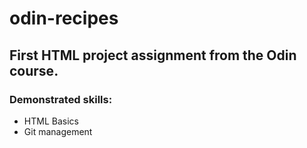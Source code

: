 # odin-recipes


## First HTML project assignment from the Odin course.

### Demonstrated skills:
- HTML Basics
- Git management